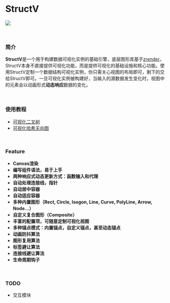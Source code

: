 # StructV
![](https://github.com/phenomLi/StructV/raw/master/images/微信截图_20200319160620.png)

<br />

### 简介
**StructV**是一个用于构建数据可视化实例的基础引擎，底层图形库基于[zrender](https://github.com/ecomfe/zrender)。 StructV本身不直接提供可视化功能，而是提供可视化的基础设施和核心功能。使用StructV定制一个数据结构可视化实例，你只需关心视图的布局即可，剩下的交给StructV即可。一旦可视化实例被构建好，当输入的源数据发生变化时，视图中的元素会以动画形式**动态响应**数据的变化。

<br />

### 使用教程

- [可视化二叉树](https://github.com/phenomLi/Blog/issues/39)
- [可视化哈希无向图](https://github.com/phenomLi/Blog/issues/40)

<br />

### Feature
- **Canvas渲染**
- **编写组件语法，易于上手**
- **两种响应式动态更新方式：函数输入和代理**
- **自动处理连接线，指针**
- **自动居中容器**
- **自动适应容器**
- **多种内置图形（Rect, Circle, Isogon, Line, Curve, PolyLine, Arrow, Node...）**
- **自定义复合图形（Composite）**
- **丰富的配置项，可随意定制可视化视图**
- **多种锚点模式：内置锚点，自定义锚点，甚至动态锚点**
- **动画防抖算法**
- **图形复用算法**
- **标签避让算法**
- **连接线避让算法**
- **生命周期钩子**

<br />

### TODO
- 交互模块
